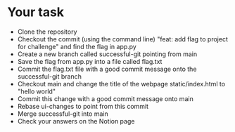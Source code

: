 # Your task
 
 * Clone the repository
 * Checkout the commit (using the command line) "feat: add flag to project for challenge" and find the flag in app.py
 * Create a new branch called successful-git pointing from main
 * Save the flag from app.py into a file called flag.txt
 * Commit the flag.txt file with a good commit message onto the successful-git branch
 * Checkout main and change the title of the webpage static/index.html to "hello world"
 * Commit this change with a good commit message onto main
 * Rebase ui-changes to point from this commit
 * Merge successful-git into main
 * Check your answers on the Notion page